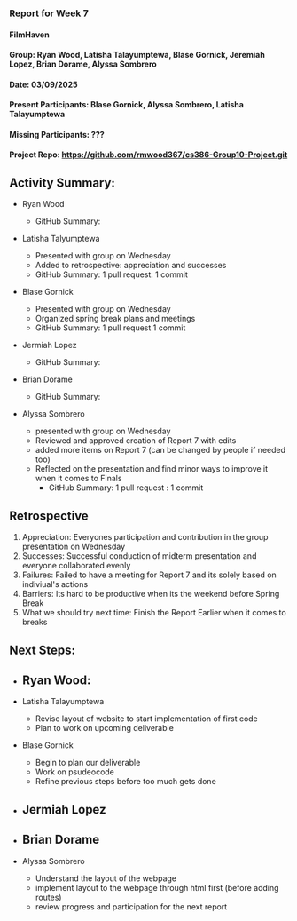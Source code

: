 ### Report for Week 7

#### FilmHaven
#### Group: Ryan Wood, Latisha Talayumptewa, Blase Gornick, Jeremiah Lopez, Brian Dorame, Alyssa Sombrero
#### Date: 03/09/2025
#### Present Participants: Blase Gornick, Alyssa Sombrero, Latisha Talayumptewa
#### Missing Participants: ???
#### Project Repo: https://github.com/rmwood367/cs386-Group10-Project.git

## Activity Summary:
* Ryan Wood
    - GitHub Summary:

* Latisha Talyumptewa
    - Presented with group on Wednesday
    - Added to retrospective: appreciation and successes
    - GitHub Summary: 1 pull request: 1 commit

* Blase Gornick
    - Presented with group on Wednesday
    - Organized spring break plans and meetings
    - GitHub Summary: 1 pull request 1 commit 

* Jermiah Lopez
    - GitHub Summary:

* Brian Dorame
    - GitHub Summary:

* Alyssa Sombrero
  - presented with group on Wednesday
  - Reviewed and approved creation of Report 7 with edits
  - added more items on Report 7 (can be changed by people if needed too)
  - Reflected on the presentation and find minor ways to improve it when it comes to Finals
    - GitHub Summary: 1 pull request : 1 commit

## Retrospective
1. Appreciation: Everyones participation and contribution in the group presentation on Wednesday
2. Successes: Successful conduction of midterm presentation and everyone collaborated evenly
3. Failures: Failed to have a meeting for Report 7 and its solely based on indiviual's actions
4. Barriers: Its hard to be productive when its the weekend before Spring Break
5. What we should try next time: Finish the Report Earlier when it comes to breaks

## Next Steps:
* Ryan Wood:
    -

* Latisha Talayumptewa
    - Revise layout of website to start implementation of first code
    - Plan to work on upcoming deliverable

* Blase Gornick
    - Begin to plan our deliverable
    - Work on psudeocode
    - Refine previous steps before too much gets done

* Jermiah Lopez
    -

* Brian Dorame
    -

* Alyssa Sombrero
    - Understand the layout of the webpage
    - implement layout to the webpage through html first (before adding routes)
    - review progress and participation for the next report
